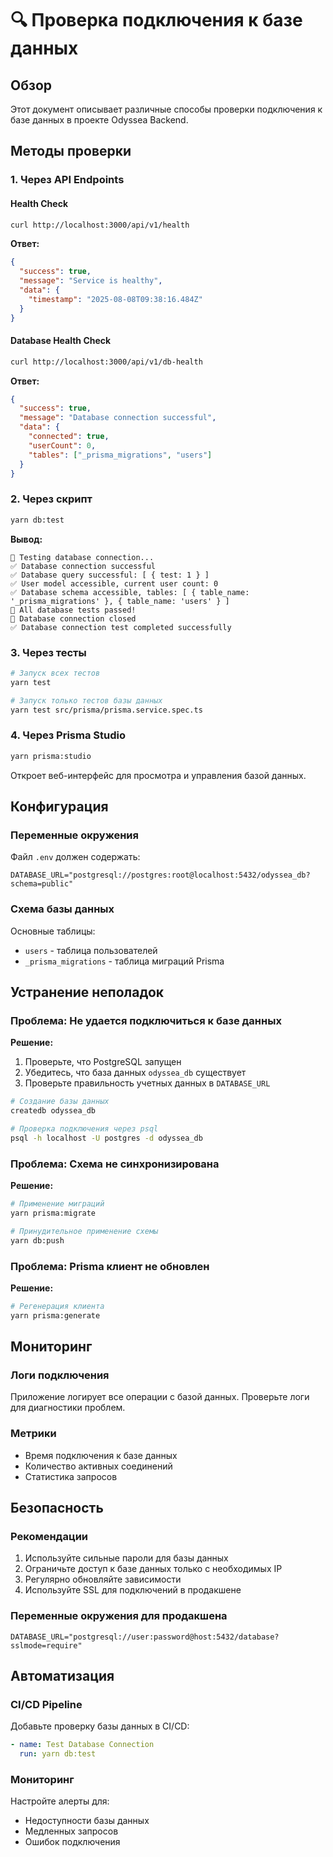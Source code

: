 # 🔍 Проверка подключения к базе данных

## Обзор

Этот документ описывает различные способы проверки подключения к базе данных в проекте Odyssea Backend.

## Методы проверки

### 1. Через API Endpoints

#### Health Check
```bash
curl http://localhost:3000/api/v1/health
```

**Ответ:**
```json
{
  "success": true,
  "message": "Service is healthy",
  "data": {
    "timestamp": "2025-08-08T09:38:16.484Z"
  }
}
```

#### Database Health Check
```bash
curl http://localhost:3000/api/v1/db-health
```

**Ответ:**
```json
{
  "success": true,
  "message": "Database connection successful",
  "data": {
    "connected": true,
    "userCount": 0,
    "tables": ["_prisma_migrations", "users"]
  }
}
```

### 2. Через скрипт

```bash
yarn db:test
```

**Вывод:**
```
🔌 Testing database connection...
✅ Database connection successful
✅ Database query successful: [ { test: 1 } ]
✅ User model accessible, current user count: 0
✅ Database schema accessible, tables: [ { table_name: '_prisma_migrations' }, { table_name: 'users' } ]
🎉 All database tests passed!
🔌 Database connection closed
✅ Database connection test completed successfully
```

### 3. Через тесты

```bash
# Запуск всех тестов
yarn test

# Запуск только тестов базы данных
yarn test src/prisma/prisma.service.spec.ts
```

### 4. Через Prisma Studio

```bash
yarn prisma:studio
```

Откроет веб-интерфейс для просмотра и управления базой данных.

## Конфигурация

### Переменные окружения

Файл `.env` должен содержать:

```env
DATABASE_URL="postgresql://postgres:root@localhost:5432/odyssea_db?schema=public"
```

### Схема базы данных

Основные таблицы:
- `users` - таблица пользователей
- `_prisma_migrations` - таблица миграций Prisma

## Устранение неполадок

### Проблема: Не удается подключиться к базе данных

**Решение:**
1. Проверьте, что PostgreSQL запущен
2. Убедитесь, что база данных `odyssea_db` существует
3. Проверьте правильность учетных данных в `DATABASE_URL`

```bash
# Создание базы данных
createdb odyssea_db

# Проверка подключения через psql
psql -h localhost -U postgres -d odyssea_db
```

### Проблема: Схема не синхронизирована

**Решение:**
```bash
# Применение миграций
yarn prisma:migrate

# Принудительное применение схемы
yarn db:push
```

### Проблема: Prisma клиент не обновлен

**Решение:**
```bash
# Регенерация клиента
yarn prisma:generate
```

## Мониторинг

### Логи подключения

Приложение логирует все операции с базой данных. Проверьте логи для диагностики проблем.

### Метрики

- Время подключения к базе данных
- Количество активных соединений
- Статистика запросов

## Безопасность

### Рекомендации

1. Используйте сильные пароли для базы данных
2. Ограничьте доступ к базе данных только с необходимых IP
3. Регулярно обновляйте зависимости
4. Используйте SSL для подключений в продакшене

### Переменные окружения для продакшена

```env
DATABASE_URL="postgresql://user:password@host:5432/database?sslmode=require"
```

## Автоматизация

### CI/CD Pipeline

Добавьте проверку базы данных в CI/CD:

```yaml
- name: Test Database Connection
  run: yarn db:test
```

### Мониторинг

Настройте алерты для:
- Недоступности базы данных
- Медленных запросов
- Ошибок подключения

